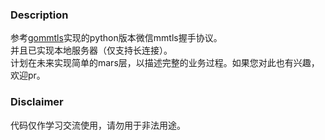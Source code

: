### Description
参考[gommtls](https://github.com/duo/gommtls)实现的python版本微信mmtls握手协议。  
并且已实现本地服务器（仅支持长连接）。  
计划在未来实现简单的mars层，以描述完整的业务过程。如果您对此也有兴趣，欢迎pr。

### Disclaimer
代码仅作学习交流使用，请勿用于非法用途。